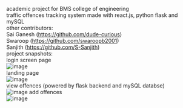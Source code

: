 academic project for BMS college of engineering  
traffic offences tracking system made with react.js, python flask and mySQL  
other contributors:  
Sai Ganesh (https://github.com/dude-curious)  
Swaroop (https://github.com/swaroopb2001)  
Sanjith (https://github.com/S-Sanjith)  
project snapshots:  
login screen page  
![image](https://user-images.githubusercontent.com/87996749/208025286-bc9b117a-5846-47ff-a08c-2f5e38a0c441.png)  
landing page  
![image](https://user-images.githubusercontent.com/87996749/208025379-713090c7-48c2-4c9f-a395-36e2fbf172a0.png)  
view offences (powered by flask backend and mySQL databse)  
![image](https://user-images.githubusercontent.com/87996749/208025437-277eb93f-17b3-4711-a404-f43fee344e69.png)
add offences  
![image](https://user-images.githubusercontent.com/87996749/208025466-fa070238-e096-4c90-8135-809920167cbe.png)





